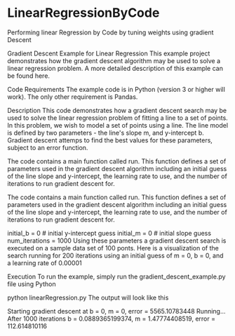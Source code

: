 # LinearRegressionByCode
Performing linear Regression by Code by tuning weights using gradient Descent


Gradient Descent Example for Linear Regression
This example project demonstrates how the gradient descent algorithm may be used to solve a linear regression problem. A more detailed description of this example can be found here.

Code Requirements
The example code is in Python (version 3 or higher will work). The only other requirement is Pandas.

Description
This code demonstrates how a gradient descent search may be used to solve the linear regression problem of fitting a line to a set of points. In this problem, we wish to model a set of points using a line. The line model is defined by two parameters - the line's slope m,
and y-intercept b. Gradient descent attemps to find the best values for these parameters, subject to an error function.

The code contains a main function called run. 
This function defines a set of parameters used in the gradient descent algorithm including an initial guess
of the line slope and y-intercept, the learning rate to use, and the number of iterations to run gradient descent for.

The code contains a main function called run. This function defines a set of parameters used in the gradient descent algorithm including an initial guess of the line slope and y-intercept, the learning rate to use, and the number of iterations to run gradient descent for.

initial_b = 0 # initial y-intercept guess
initial_m = 0 # initial slope guess
num_iterations = 1000
Using these parameters a gradient descent search is executed on a sample data set of 100 ponts. Here is a visualization of the search running for 200 iterations using an initial guess of m = 0, b = 0, and a learning rate of 0.00001

Execution
To run the example, simply run the gradient_descent_example.py file using Python

python linearRegression.py
The output will look like this

Starting gradient descent at b = 0, m = 0, error = 5565.10783448
Running...
After 1000 iterations b = 0.0889365199374, m = 1.47774408519, error = 112.614810116
